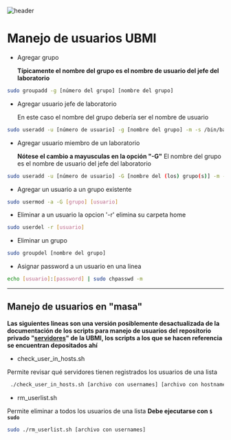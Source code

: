 
![header](/Tutoriales-IFC/assets/header.png)















# Manejo de usuarios UBMI

- Agregar grupo

    **Típicamente el nombre del grupo es el nombre de usuario del jefe del laboratorio**
```bash
sudo groupadd -g [número del grupo] [nombre del grupo]
```
- Agregar usuario jefe de laboratorio 

    En este caso el nombre del grupo debería ser el nombre de usuario
```bash
sudo useradd -u [número de usuario] -g [nombre del grupo] -m -s /bin/bash -c '[nombre humano],,[correo del usuario],' [nombre del usuario]
```
- Agregar usuario miembro de un laboratorio

    **Nótese el cambio a mayusculas en la opción "-G"**
    El nombre del grupo es el nombre de usuario del jefe del laboratorio
```bash
sudo useradd -u [número de usuario] -G [nombre del (los) grupo(s)] -m -s /bin/bash -c '[nombre humano],,[correo del usuario],' [nombre del usuario]
```
- Agregar un usuario a un grupo existente
```bash
sudo usermod -a -G [grupo] [usuario]
```
- Eliminar a un usuario
    la opcion '-r' elimina su carpeta home
```bash
sudo userdel -r [usuario]
```
- Eliminar un grupo
```bash
sudo groupdel [nombre del grupo] 
```

- Asignar password a un usuario en una linea
```bash
echo [usuario]:[password] | sudo chpasswd -m
```

___

## Manejo de usuarios en "masa"
__Las siguientes lineas son una versión posiblemente desactualizada de la documentación de los scripts para manejo de usuarios del repositorio privado "[servidores](https://github.com/UBMI-IFC/servidores/tree/main/scripts/manejo_usuarios)" de la UBMI, los scripts a los que se hacen referencia se encuentran depositados ahí__

- check_user_in_hosts.sh

Permite revisar qué servidores tienen registrados los usuarios de una lista

```bash
 ./check_user_in_hosts.sh [archivo con usernames] [archivo con hostnames/IPs/usuario@IPs]
```
- rm_userlist.sh

Permite eliminar a todos los usuarios de una lista __Debe ejecutarse con `$ sudo`__

```bash
sudo ./rm_userlist.sh [archivo con usernames] 
```






